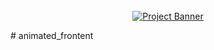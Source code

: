 <div align="center">
  <br />
    <a href="/" target="_blank">
      <img src="https://github.com/user-attachments/assets/ab600f24-f4d9-4cef-8f1e-3fd9194afb30" alt="Project Banner">
    </a>
  <br />
  </div>

 #   a n i m a t e d _ f r o n t e n t  
 